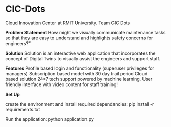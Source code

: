 # CIC-Dots
Cloud Innovation Center at RMIT University.
Team CIC Dots



**Problem Statement**
How might we visually communicate maintenance tasks so that they are easy to understand and highlights safety concerns for engineers?”



**Solution**
Solution is an interactive web application that incorporates the concept of Digital Twins to visually assist the engineers and support staff.



**Features**
    Profile based login and functionality (superuser privileges for managers)
    Subscription based model with 30 day trail period
    Cloud based solution​
    24*7 tech support powered by machine learning.
    User friendly interface with video content for staff training!


**Set Up**

create the environment and install required dependancies:
	pip install -r requirements.txt

Run the application:
	python application.py
